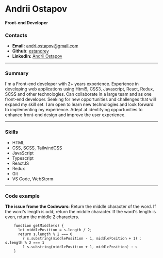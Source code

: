 # Andrii Ostapov

#### Front-end Developer

### Contacts

- **Email:** andri.ostapov@gmail.com
- **Github:** [ostandrey](https://github.com/ostandrey)
- **LinkedIn:** [Andrii Ostapov](https://www.linkedin.com/in/andrii-ostapov/)

---

### Summary

I`m a Front-end developer with 2+ years experience. Experience in developing web applications using Html5, CSS3, Javascript, React, Redux, SCSS and other technologies. Can collaborate in a large team and as one front-end developer. Seeking for new opportunities and challenges that will expand my skill set. I am open to learn new technologies and look forward to implementing my experience. Adept at identifying opportunities to enhance front-end design and improve the user experience.

---

### Skills

- HTML
- CSS, SCSS, TailwindCSS
- JavaScript
- Typescript
- ReactJS
- Redux
- Git
- VS Code, WebStorm

---

### Code example

**The issue frome the Codewars:** Return the middle character of the word. If the word's length is odd, return the middle character. If the word's length is even, return the middle 2 characters.

```
    function getMiddle(s) {
      let middlePosition = s.length / 2;
      return s.length % 2 === 0
        ? s.substring(middlePosition - 1, middlePosition + 1) : s.length % 2 === 1
        ? s.substring(middlePosition + 1, middlePosition) : s
    }
```
